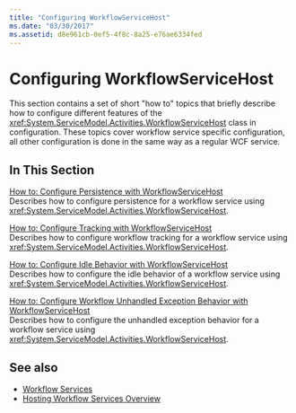 ```yaml
---
title: "Configuring WorkflowServiceHost"
ms.date: "03/30/2017"
ms.assetid: d8e961cb-0ef5-4f8c-8a25-e76ae6334fed
---
```

# Configuring WorkflowServiceHost
This section contains a set of short "how to" topics that briefly describe how to configure different features of the <xref:System.ServiceModel.Activities.WorkflowServiceHost> class in configuration. These topics cover workflow service specific configuration, all other configuration is done in the same way as a regular WCF service.  
  
## In This Section  
 [How to: Configure Persistence with WorkflowServiceHost](../../../../docs/framework/wcf/feature-details/how-to-configure-persistence-with-workflowservicehost.md)  
 Describes how to configure persistence for a workflow service using <xref:System.ServiceModel.Activities.WorkflowServiceHost>.  
  
 [How to: Configure Tracking with WorkflowServiceHost](../../../../docs/framework/wcf/feature-details/how-to-configure-tracking-with-workflowservicehost.md)  
 Describes how to configure workflow tracking for a workflow service using <xref:System.ServiceModel.Activities.WorkflowServiceHost>.  
  
 [How to: Configure Idle Behavior with WorkflowServiceHost](../../../../docs/framework/wcf/feature-details/how-to-configure-idle-behavior-with-workflowservicehost.md)  
 Describes how to configure the idle behavior of a workflow service using <xref:System.ServiceModel.Activities.WorkflowServiceHost>.  
  
 [How to: Configure Workflow Unhandled Exception Behavior with WorkflowServiceHost](../../../../docs/framework/wcf/feature-details/config-workflow-unhandled-exception-workflowservicehost.md)  
 Describes how to configure the unhandled exception behavior for a workflow service using <xref:System.ServiceModel.Activities.WorkflowServiceHost>.  
  
## See also
- [Workflow Services](../../../../docs/framework/wcf/feature-details/workflow-services.md)
- [Hosting Workflow Services Overview](../../../../docs/framework/wcf/feature-details/hosting-workflow-services-overview.md)
